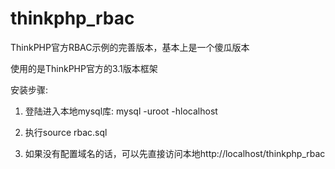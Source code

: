 # thinkphp_rbac

ThinkPHP官方RBAC示例的完善版本，基本上是一个傻瓜版本

使用的是ThinkPHP官方的3.1版本框架

安装步骤:

1. 登陆进入本地mysql库:
	mysql -uroot -hlocalhost

2. 执行source rbac.sql

3. 如果没有配置域名的话，可以先直接访问本地http://localhost/thinkphp_rbac
